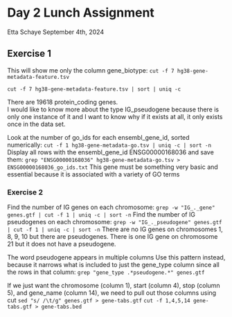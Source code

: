 # Day 2 Lunch Assignment
Etta Schaye
September 4th, 2024

## Exercise 1 
This will show me only the column gene_biotype: ```cut -f 7 hg38-gene-metadata-feature.tsv``` 

```cut -f 7 hg38-gene-metadata-feature.tsv | sort | uniq -c```

There are 19618 protein_coding genes. <br>
I would like to know more about the type IG_pseudogene because there is only one instance of it and I want to know why if it exists at all, it only exists once in the data set.

Look at the number of go_ids for each ensembl_gene_id, sorted numerically: ``` cut -f 1 hg38-gene-metadata-go.tsv | uniq -c | sort -n ```
Display all rows with the ensembl_gene_id ENSG00000168036 and save them: ```grep "ENSG00000168036" hg38-gene-metadata-go.tsv > ENSG00000168036_go_ids.txt```
This gene must be something very basic and essential because it is associated with a variety of GO terms

### Exercise 2
Find the number of IG genes on each chromosome:
```grep -w "IG_._gene" genes.gtf | cut -f 1 | uniq -c | sort -n```
Find the number of IG pseudogenes on each chromosome:
```grep -w "IG_._pseudogene" genes.gtf | cut -f 1 | uniq -c | sort -n```
There are no IG genes on chromosomes 1, 8, 9, 10 but there are pseudogenes. There is one IG gene on chromosome 21 but it does not have a pseudogene.

The word pseudogene appears in multiple columns 
Use this pattern instead, because it narrows what is included to just the gene_type column since all the rows in that column: ```grep "gene_type .*pseudogene.*" genes.gtf``` 

If we just want the chromosome (column 1), start (column 4), stop (column 5), and gene_name (column 14), we need to pull out those columns using cut
```sed "s/ /\t/g" genes.gtf > gene-tabs.gtf```
```cut -f 1,4,5,14 gene-tabs.gtf > gene-tabs.bed```